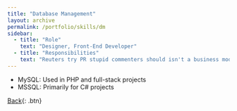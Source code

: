 ```yaml
---
title: "Database Management"
layout: archive
permalink: /portfolio/skills/dm
sidebar:
  - title: "Role"
    text: "Designer, Front-End Developer"
  - title: "Responsibilities"
    text: "Reuters try PR stupid commenters should isn't a business model"
---
```


* MySQL: Used in PHP and full-stack projects
* MSSQL: Primarily for C# projects

[Back](../skills){: .btn}